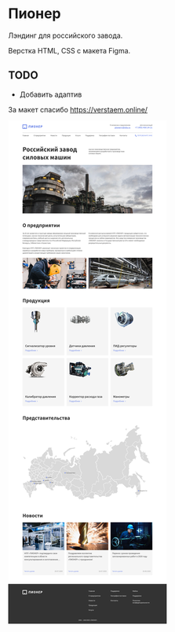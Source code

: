 # Пионер

Лэндинг для российского завода.

Верстка HTML, CSS с макета Figma.

## TODO
* Добавить адаптив

За макет спасибо https://verstaem.online/

![pioneer](https://github.com/Oxana2014/Pioneer/blob/main/img/Desktop.jpg)
